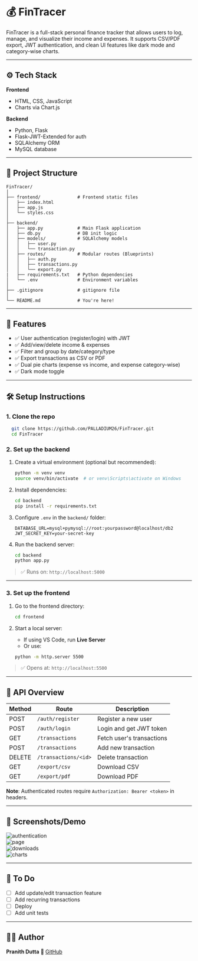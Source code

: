 <!---```markdown-->
# 💰 FinTracer

FinTracer is a full-stack personal finance tracker that allows users to log, manage, and visualize their income and expenses. It supports CSV/PDF export, JWT authentication, and clean UI features like dark mode and category-wise charts.

---

## ⚙️ Tech Stack

**Frontend**  
- HTML, CSS, JavaScript  
- Charts via Chart.js

**Backend**  
- Python, Flask  
- Flask-JWT-Extended for auth  
- SQLAlchemy ORM  
- MySQL database

---

## 📁 Project Structure

```
FinTracer/
│
├── frontend/              # Frontend static files
│   ├── index.html
│   ├── app.js
│   └── styles.css
│
├── backend/
│   ├── app.py             # Main Flask application
│   ├── db.py              # DB init logic
│   ├── models/            # SQLAlchemy models
│   │   ├── user.py
│   │   └── transaction.py
│   ├── routes/            # Modular routes (Blueprints)
│   │   ├── auth.py
│   │   ├── transactions.py
│   │   └── export.py
|   ├── requirements.txt   # Python dependencies
│   └── .env               # Environment variables
│
├── .gitignore             # gitignore file
│
└── README.md              # You're here!
```
<!--│   ├── fonts/             # Font for PDF generation-->
---

## 🚀 Features

- ✅ User authentication (register/login) with JWT
- ✅ Add/view/delete income & expenses
- ✅ Filter and group by date/category/type
- ✅ Export transactions as CSV or PDF
- ✅ Dual pie charts (expense vs income, and expense category-wise)
- ✅ Dark mode toggle

---

## 🛠️ Setup Instructions

### 1. Clone the repo

  ```bash
    git clone https://github.com/PALLADIUM26/FinTracer.git
    cd FinTracer
  ```

### 2. Set up the backend

1. Create a virtual environment (optional but recommended):

   ```bash
   python -m venv venv
   source venv/bin/activate  # or venv\Scripts\activate on Windows
   ```

2. Install dependencies:

   ```bash
   cd backend
   pip install -r requirements.txt
   ```

3. Configure `.env` in the `backend/` folder:

   ```env
   DATABASE_URL=mysql+pymysql://root:yourpassword@localhost/db2
   JWT_SECRET_KEY=your-secret-key
   ```

4. Run the backend server:

   ```bash
   cd backend
   python app.py
   ```

> ✅ Runs on: `http://localhost:5000`

---

### 3. Set up the frontend

1. Go to the frontend directory:

   ```bash
   cd frontend
   ```

2. Start a local server:

   * If using VS Code, run **Live Server**
   * Or use:

   ```bash
   python -m http.server 5500
   ```

> ✅ Opens at: `http://localhost:5500`

---

## 🔑 API Overview

| Method | Route                | Description               |
| ------ | -------------------- | ------------------------- |
| POST   | `/auth/register`     | Register a new user       |
| POST   | `/auth/login`        | Login and get JWT token   |
| GET    | `/transactions`      | Fetch user's transactions |
| POST   | `/transactions`      | Add new transaction       |
| DELETE | `/transactions/<id>` | Delete transaction        |
| GET    | `/export/csv`        | Download CSV              |
| GET    | `/export/pdf`        | Download PDF              |

**Note**: Authenticated routes require `Authorization: Bearer <token>` in headers.

---

## 📸 Screenshots/Demo

<img src="https://github.com/PALLADIUM26/FinTracer/blob/main/demos/1.png" alt="authentication"><br>
<img src="https://github.com/PALLADIUM26/FinTracer/blob/main/demos/2.png" alt="page"><br>
<img src="https://github.com/PALLADIUM26/FinTracer/blob/main/demos/3.png" alt="downloads"><br>
<img src="https://github.com/PALLADIUM26/FinTracer/blob/main/demos/4.png" alt="charts"><br>

---

## 📌 To Do

* [ ] Add update/edit transaction feature
* [ ] Add recurring transactions
* [ ] Deploy <!--to Render/Netlify/Vercel-->
* [ ] Add unit tests

---

## 🧑‍💻 Author

**Pranith Dutta**
🔗 [GitHub](https://github.com/PALLADIUM26)

